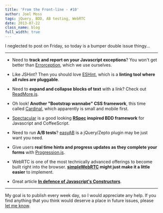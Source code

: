 ```yaml
---
title: 'From the Front-line - #10'
author: Joel Moss
tags: jQuery, BDD, AB testing, WebRTC
date: 2013-07-22
class_name: blog
full_width: true
---
```


I neglected to post on Friday, so today is a bumper double issue thingy...

---

 - Need to **track and report on your Javascript exceptions**? You won't get better than [Errorception](http://errorception.com/), which we use ourselves.

 - Like JSHint? Then you should love [ESHint](http://www.nczonline.net/blog/2013/07/16/introducing-eslint/), which is a **linting tool where all rules are pluggable**.

 - Need to **expand and collapse blocks of text** with a link? Check out [ReadMore.js](http://jedfoster.github.io/Readmore.js/).

 - Oh look! **Another "Bootstrap wannabe" CSS framework**, this time called [Cardinal](http://cardinalcss.com/), which apparently is small and mobile first.

 - [Spectacular](http://abe33.github.io/spectacular/) is a good looking **[RSpec](http://rspec.info/) inspired BDD framework** for Javascript and CoffeeScript.

 - Need to run **A/B tests**? [easyAB](http://srom.github.io/easyAB/) is a jQuery/Zepto plugin may be just want you need.

 - Give users **real time hints and progress updates as they complete your forms** with [Progression.js](http://git.aaronlumsden.com/progression/).

 - WebRTC is one of the most technically advanced offerings to become built right into the browser. **[simpleWebRTC](http://git.aaronlumsden.com/progression/) might just make it a little easier** to implement.

 - Great article **[In defence of Javascript's Constructors](http://www.2ality.com/2013/07/defending-constructors.html)**.

---

My goal is to publish every week day, so I would appreciate any help. If you find anything that you think would deserve a place in future issues, please [let me know](mailto:jmoss@codio.com).